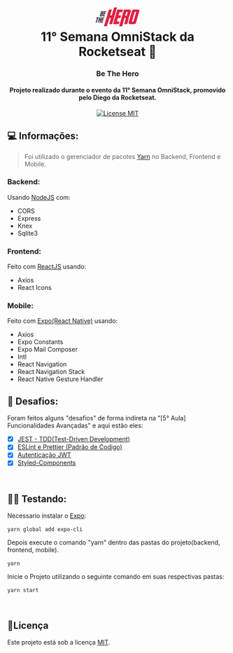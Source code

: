 <h1 align="center">
<img src="/src/assets/logo.svg?raw=true" alt="Logo" width="100">
  <br>
  11° Semana OmniStack da Rocketseat 🚀
  <br>
</h1>

<h3 align="center">Be The Hero</h4>

<h4 align="center">Projeto realizado durante o evento da 11° Semana OmniStack, promovido pelo Diego da Rocketseat.</h4>
<p align="center">
  <a href="https://opensource.org/licenses/MIT">
    <img src="https://img.shields.io/badge/License-MIT-blue.svg" alt="License MIT">
  </a>
</p>

## 💻 Informações:

> Foi utilizado o gerenciador de pacotes [Yarn](https://yarnpkg.com/pt-BR/) no Backend, Frontend e Mobile.

### Backend:

Usando [NodeJS](https://nodejs.org/) com:

- CORS
- Express
- Knex
- Sqlite3

### Frontend:

Feito com [ReactJS](https://reactjs.org/) usando:

- Axios
- React Icons

### Mobile:

Feito com [Expo(React Native)](https://expo.io/) usando:

- Axios
- Expo Constants
- Expo Mail Composer
- Intl
- React Navigation
- React Navigation Stack
- React Native Gesture Handler

## 👊 Desafios:

Foram feitos alguns "desafios" de forma indireta na "[5° Aula] Funcionalidades Avançadas" e aqui estão eles:

- [x] <a href="https://github.com/drawciamage/semana-omnistack-11/commit/03f3af091b834cec972a490ac346b520767c5802">JEST - TDD(Test-Driven Development)</a>
- [x] <a href="https://github.com/drawciamage/semana-omnistack-11/commit/03f3af091b834cec972a490ac346b520767c5802">ESLint e Prettier (Padrão de Codigo)</a>
- [x] <a href="https://github.com/drawciamage/semana-omnistack-11/commit/6f9efe410bd8b508e4308c0a25493f634c187f0b">Autenticação JWT</a>
- [x] <a href="https://github.com/drawciamage/semana-omnistack-11/commit/b7bb63a1b67237e285aa8003e3d6340a1d3dc497">Styled-Components</a>

<br>

## 👨‍🏫 Testando:

Necessario instalar o [Expo](https://expo.io/):

```
yarn global add expo-cli
```

Depois execute o comando "yarn" dentro das pastas do projeto(backend, frontend, mobile).

```
yarn
```

Inicie o Projeto utilizando o seguinte comando em suas respectivas pastas:

```
yarn start
```

<br>

## 📝Licença

Este projeto está sob a licença [MIT](LICENSE).
